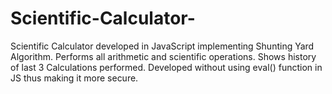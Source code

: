 # Scientific-Calculator-
Scientific Calculator developed in JavaScript implementing Shunting Yard Algorithm. 
Performs all arithmetic and scientific operations.
Shows history of last 3 Calculations performed.
Developed without using eval() function in JS thus making it more secure.
